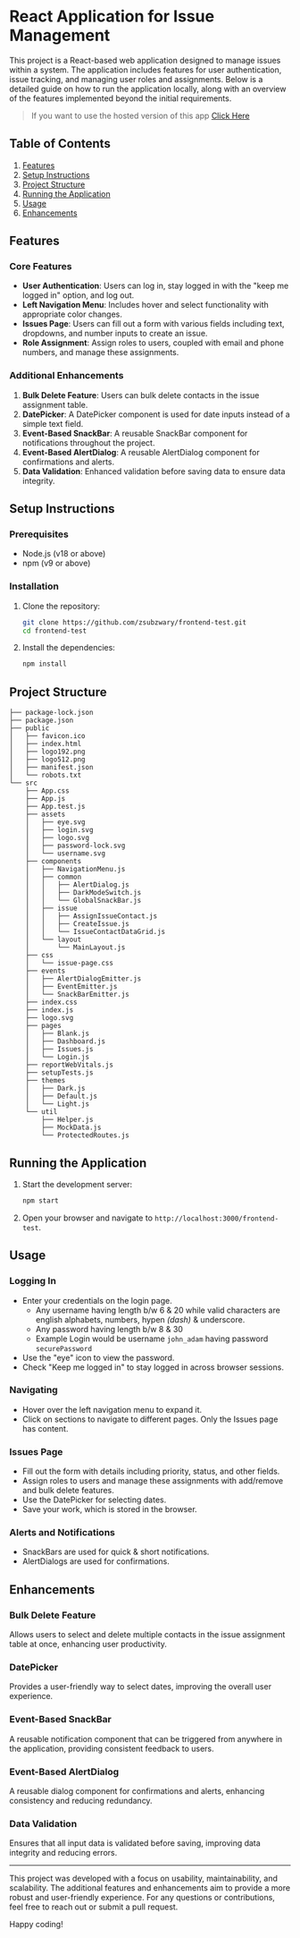 # React Application for Issue Management

This project is a React-based web application designed to manage issues within a system. The application includes features for user authentication, issue tracking, and managing user roles and assignments. Below is a detailed guide on how to run the application locally, along with an overview of the features implemented beyond the initial requirements.

> If you want to use the hosted version of this app [Click Here](https://zsubzwary.github.io/frontend-test/) 

## Table of Contents
1. [Features](#features)
2. [Setup Instructions](#setup-instructions)
3. [Project Structure](#project-structure)
4. [Running the Application](#running-the-application)
5. [Usage](#usage)
6. [Enhancements](#enhancements)

## Features

### Core Features
- **User Authentication**: Users can log in, stay logged in with the "keep me logged in" option, and log out.
- **Left Navigation Menu**: Includes hover and select functionality with appropriate color changes.
- **Issues Page**: Users can fill out a form with various fields including text, dropdowns, and number inputs to create an issue.
- **Role Assignment**: Assign roles to users, coupled with email and phone numbers, and manage these assignments.

### Additional Enhancements
1. **Bulk Delete Feature**: Users can bulk delete contacts in the issue assignment table.
2. **DatePicker**: A DatePicker component is used for date inputs instead of a simple text field.
3. **Event-Based SnackBar**: A reusable SnackBar component for notifications throughout the project.
4. **Event-Based AlertDialog**: A reusable AlertDialog component for confirmations and alerts.
5. **Data Validation**: Enhanced validation before saving data to ensure data integrity.

## Setup Instructions

### Prerequisites
- Node.js (v18 or above)
- npm (v9 or above)

### Installation
1. Clone the repository:
   ```sh
   git clone https://github.com/zsubzwary/frontend-test.git
   cd frontend-test
   ```

2. Install the dependencies:
   ```sh
   npm install
   ```

## Project Structure

```├── README.md
├── package-lock.json
├── package.json
├── public
│   ├── favicon.ico
│   ├── index.html
│   ├── logo192.png
│   ├── logo512.png
│   ├── manifest.json
│   └── robots.txt
└── src
    ├── App.css
    ├── App.js
    ├── App.test.js
    ├── assets
    │   ├── eye.svg
    │   ├── login.svg
    │   ├── logo.svg
    │   ├── password-lock.svg
    │   └── username.svg
    ├── components
    │   ├── NavigationMenu.js
    │   ├── common
    │   │   ├── AlertDialog.js
    │   │   ├── DarkModeSwitch.js
    │   │   └── GlobalSnackBar.js
    │   ├── issue
    │   │   ├── AssignIssueContact.js
    │   │   ├── CreateIssue.js
    │   │   └── IssueContactDataGrid.js
    │   └── layout
    │       └── MainLayout.js
    ├── css
    │   └── issue-page.css
    ├── events
    │   ├── AlertDialogEmitter.js
    │   ├── EventEmitter.js
    │   └── SnackBarEmitter.js
    ├── index.css
    ├── index.js
    ├── logo.svg
    ├── pages
    │   ├── Blank.js
    │   ├── Dashboard.js
    │   ├── Issues.js
    │   └── Login.js
    ├── reportWebVitals.js
    ├── setupTests.js
    ├── themes
    │   ├── Dark.js
    │   ├── Default.js
    │   └── Light.js
    └── util
        ├── Helper.js
        ├── MockData.js
        └── ProtectedRoutes.js
```

## Running the Application

1. Start the development server:
   ```sh
   npm start
   ```

2. Open your browser and navigate to `http://localhost:3000/frontend-test`.

## Usage

### Logging In
- Enter your credentials on the login page.
  - Any username having length b/w 6 & 20 while valid characters are english alphabets, numbers, hypen _(dash)_ & underscore.
  - Any password having length b/w 8 & 30
  - Example Login would be username `john_adam` having password `securePassword`
- Use the "eye" icon to view the password.
- Check "Keep me logged in" to stay logged in across browser sessions.

### Navigating
- Hover over the left navigation menu to expand it.
- Click on sections to navigate to different pages. Only the Issues page has content.

### Issues Page
- Fill out the form with details including priority, status, and other fields.
- Assign roles to users and manage these assignments with add/remove and bulk delete features.
- Use the DatePicker for selecting dates.
- Save your work, which is stored in the browser.

### Alerts and Notifications
- SnackBars are used for quick & short notifications.
- AlertDialogs are used for confirmations.

## Enhancements

### Bulk Delete Feature
Allows users to select and delete multiple contacts in the issue assignment table at once, enhancing user productivity.

### DatePicker
Provides a user-friendly way to select dates, improving the overall user experience.

### Event-Based SnackBar
A reusable notification component that can be triggered from anywhere in the application, providing consistent feedback to users.

### Event-Based AlertDialog
A reusable dialog component for confirmations and alerts, enhancing consistency and reducing redundancy.

### Data Validation
Ensures that all input data is validated before saving, improving data integrity and reducing errors.

---

This project was developed with a focus on usability, maintainability, and scalability. The additional features and enhancements aim to provide a more robust and user-friendly experience. For any questions or contributions, feel free to reach out or submit a pull request.

Happy coding!
